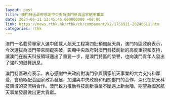 ```yaml
---
layout: post
title: 澳門特區政府感謝中央支持澳門參與國家航天事業
date: 2024-06-11 12:45:46.000000000 +08:00
link: https://news.rthk.hk/rthk/ch/component/k2/1756921-20240611.htm
categories: rthk
---
```


澳門一名載荷專家入選中國載人航天工程第四批預備航天員，澳門特區政府表示，今次選拔為澳門帶來關鍵突破，彰顯中央政府對澳門科技創新的高度重視和支持，讓澳門在航天科技領域邁出了重要一步，是澳門特區的榮譽，也向澳門青年人發出了強烈的鼓舞訊息。

澳門特區政府表示，衷心感謝中央政府對澳門參與國家航天事業的大力支持和厚愛，會積極配合國家政策發展，加強與中央政府和相關部門的合作，深化在航天科技領域的交流與合作。澳門致力推動科技創新事業不斷邁上新台階，期望為國家航天事業發展做出更大貢獻。
